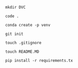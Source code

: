```
mkdir DVC
```

```
code .
```

```
conda create -p venv
```


```
git init
```

```
touch .gitignore

```

```
touch README.MD
```

```
pip install -r requirements.tx
```
